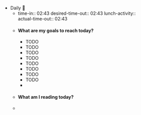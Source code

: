 - Daily 📌
	- time-in:: 02:43
	  desired-time-out:: 02:43
	  lunch-activity::   
	  actual-time-out:: 02:43
	- #### What are my goals to reach today?
		- TODO
		- TODO
		- TODO
		- TODO
		- TODO
		- TODO
		- TODO
		- TODO
		-
	- #### What am I reading today?
	-